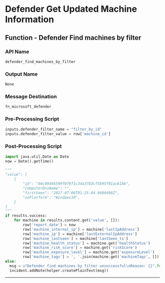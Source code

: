 <!--
    DO NOT MANUALLY EDIT THIS FILE
    THIS FILE IS AUTOMATICALLY GENERATED WITH resilient-sdk codegen
    Generated with resilient-sdk v49.0.4368
-->

# Defender Get Updated Machine Information

## Function - Defender Find machines by filter

### API Name
`defender_find_machines_by_filter`

### Output Name
`None`

### Message Destination
`fn_microsoft_defender`

### Pre-Processing Script
```python
inputs.defender_filter_name = "filter_by_id"
inputs.defender_filter_value = row['machine_id']
```

### Post-Processing Script
```python
import java.util.Date as Date
now = Date().getTime()

"""
"value": [
    {
        "id": "04c99d46599f078f1c3da3783cf5b95f01ac61bb",
        "computerDnsName": "",
        "firstSeen": "2017-07-06T01:25:04.9480498Z",
        "osPlatform": "Windows10",
    }
]
"""
if results.success:
    for machine in results.content.get('value', []):
        row['report_date'] = now
        row['machine_internal_ip'] = machine['lastIpAddress']
        row['machine_ip'] = machine['lastExternalIpAddress']
        row['machine_lastseen'] = machine['lastSeen_ts']
        row['machine_health_status'] = machine.get('healthStatus')
        row['machine_risk_score'] = machine.get('riskScore')
        row['machine_exposure_level'] = machine.get('exposureLevel')
        row['machine_tags'] = ', '.join(machine.get('machineTags', []))
else:
  msg = u"Defender find machines by filter unsuccessful\nReason: {}".format(results.reason)
  incident.addNote(helper.createPlainText(msg))
```

---

